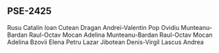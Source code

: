 PSE-2425
-------
Rusu Catalin
Ioan Cutean
Dragan Andrei-Valentin
Pop Ovidiu
Munteanu-Bardan Raul-Octav
Mocan Adelina
Munteanu-Bardan Raul-Octav
Mocan Adelina
Bzovii Elena
Petru Lazar
Jibotean Denis-Virgil
Lascus Andrea
